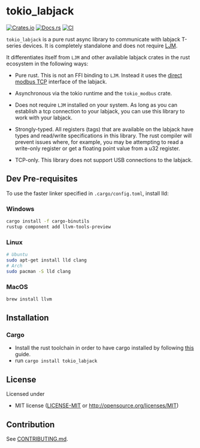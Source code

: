 # tokio_labjack

[![Crates.io](https://img.shields.io/crates/v/tokio_labjack.svg)](https://crates.io/crates/tokio_labjack)
[![Docs.rs](https://docs.rs/tokio_labjack/badge.svg)](https://docs.rs/tokio_labjack)
[![CI](https://github.com/nschrading/tokio_labjack/workflows/CI/badge.svg)](https://github.com/nschrading/tokio_labjack/actions)

`tokio_labjack` is a pure rust async library to communicate with labjack T-series devices. It is completely standalone and does not require [LJM](https://support.labjack.com/docs/ljm-library-overview).

It differentiates itself from `LJM` and other available labjack crates in the rust ecosystem in the following ways:

* Pure rust. This is not an FFI binding to `LJM`. Instead it uses the [direct modbus TCP](https://support.labjack.com/docs/protocol-details-direct-modbus-tcp) interface of the labjack.

* Asynchronous via the tokio runtime and the `tokio_modbus` crate.

* Does not require `LJM` installed on your system. As long as you can establish a tcp connection to your labjack, you can use this library to work with your labjack.

* Strongly-typed. All registers (tags) that are available on the labjack have types and read/write specifications in this library. The rust compiler will prevent issues where, for example, you may be attempting to read a write-only register or get a floating point value from a u32 register.

* TCP-only. This library does not support USB connections to the labjack.

## Dev Pre-requisites

To use the faster linker specified in `.cargo/config.toml`, install lld:

### Windows

```bash
cargo install -f cargo-binutils
rustup component add llvm-tools-preview
```

### Linux

```bash
# Ubuntu
sudo apt-get install lld clang
# Arch
sudo pacman -S lld clang
```

### MacOS

```bash
brew install llvm
```

## Installation

### Cargo

* Install the rust toolchain in order to have cargo installed by following
  [this](https://www.rust-lang.org/tools/install) guide.
* run `cargo install tokio_labjack`

## License

Licensed under

 * MIT license
   ([LICENSE-MIT](LICENSE-MIT) or http://opensource.org/licenses/MIT)

## Contribution

See [CONTRIBUTING.md](CONTRIBUTING.md).
